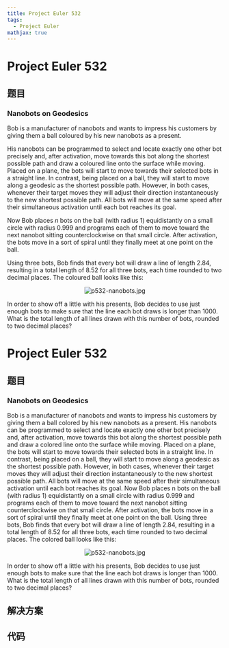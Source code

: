 ```yaml
---
title: Project Euler 532
tags:
  - Project Euler
mathjax: true
---
```

<escape><!-- more --></escape>
    
# Project Euler 532
## 题目
### Nanobots on Geodesics

Bob is a manufacturer of nanobots and wants to impress his customers by giving them a ball coloured by his new nanobots as a present.

His nanobots can be programmed to select and locate exactly one other bot precisely and, after activation, move towards this bot along the shortest possible path and draw a coloured line onto the surface while moving. Placed on a plane, the bots will start to move towards their selected bots in a straight line. In contrast, being placed on a ball, they will start to move along a geodesic as the shortest possible path. However, in both cases, whenever their target moves they will adjust their direction instantaneously to the new shortest possible path. All bots will move at the same speed after their simultaneous activation until each bot reaches its goal.

Now Bob places <var>n</var> bots on the ball (with radius 1) equidistantly on a small circle with radius 0.999 and programs each of them to move toward the next nanobot sitting counterclockwise on that small circle. After activation, the bots move in a sort of spiral until they finally meet at one point on the ball.

Using three bots, Bob finds that every bot will draw a line of length 2.84, resulting in a total length of 8.52 for all three bots, each time rounded to two decimal places. The coloured ball looks like this:

<div align="center"><img src="project/images/p532-nanobots.jpg" alt="p532-nanobots.jpg" /></div>

In order to show off a little with his presents, Bob decides to use just enough bots to make sure that the line each bot draws is longer than 1000. What is the total length of all lines drawn with this number of bots, rounded to two decimal places?



# Project Euler 532
## 题目
### Nanobots on Geodesics

Bob is a manufacturer of nanobots and wants to impress his customers by giving them a ball colored by his new nanobots as a present.
His nanobots can be programmed to select and locate exactly one other bot precisely and, after activation, move towards this bot along the shortest possible path and draw a colored line onto the surface while moving. Placed on a plane, the bots will start to move towards their selected bots in a straight line. In contrast, being placed on a ball, they will start to move along a geodesic as the shortest possible path. However, in both cases, whenever their target moves they will adjust their direction instantaneously to the new shortest possible path. All bots will move at the same speed after their simultaneous activation until each bot reaches its goal.
Now Bob places n bots on the ball (with radius 1) equidistantly on a small circle with radius 0.999 and programs each of them to move toward the next nanobot sitting counterclockwise on that small circle. After activation, the bots move in a sort of spiral until they finally meet at one point on the ball.
Using three bots, Bob finds that every bot will draw a line of length 2.84, resulting in a total length of 8.52 for all three bots, each time rounded to two decimal places. The colored ball looks like this:
<center><img src="https://projecteuler.net/project/images/p532-nanobots.jpg" alt="p532-nanobots.jpg"></center>

In order to show off a little with his presents, Bob decides to use just enough bots to make sure that the line each bot draws is longer than 1000. What is the total length of all lines drawn with this number of bots, rounded to two decimal places?


## 解决方案


## 代码



